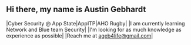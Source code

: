 ## Hi there, my name is Austin Gebhardt

|Cyber Security @ App State|AppITP|AHO Rugby|
|I am currently learning Network and Blue team Security|
|I'm looking for as much knowledge as experience as possible|
|Reach me at ageb4life@gmail.com|

<!--
**AustinisCOld/AustinisCOld** is a ✨ _special_ ✨ repository because its `README.md` (this file) appears on your GitHub profile.

Here are some ideas to get you started:

- 🔭 I’m currently working on ...
- 🌱 I’m currently learning ...
- 👯 I’m looking to collaborate on ...
- 🤔 I’m looking for help with ...
- 💬 Ask me about ...
- 📫 How to reach me: ...
- 😄 Pronouns: ...
- ⚡ Fun fact: ...
-->
